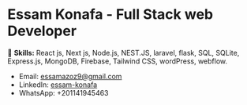 # Essam Konafa - Full Stack web Developer
🚀 **Skills:** React js, Next js, Node.js, NEST.JS, laravel, flask, SQL, SQLite, Express.js, MongoDB, Firebase, Tailwind CSS, wordPress, webflow.   
- Email: essamazoz9@gmail.com   
- LinkedIn: [essam-konafa](https://www.linkedin.com/in/essam-konafa-589310286/)
- WhatsApp: +201141945463
